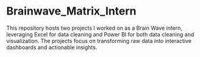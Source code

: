 # Brainwave_Matrix_Intern
This repository hosts two projects I worked on as a Brain Wave intern, leveraging Excel for data cleaning and Power BI for both data cleaning and visualization. The projects focus on transforming raw data into interactive dashboards and actionable insights.
